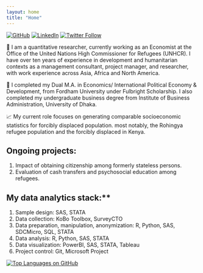 ```yaml
---
layout: home
title: "Home"
---
```

[![GitHub](https://img.shields.io/badge/GitHub-100000?style=flat&logo=github&logoColor=white)](https://github.com/masud90)
[![LinkedIn](https://img.shields.io/badge/LinkedIn-0077B5?style=flat&logo=linkedin&logoColor=white)](https://linkedin.com/in/Masud90)
[![Twitter Follow](https://img.shields.io/twitter/follow/masudtweets?style=social&logo=x)](https://twitter.com/masudtweets)

💼 I am a quantitative researcher, currently working as an Economist at the Office of the United Nations High Commissioner for Refugees (UNHCR). I have over ten years of experience in development and humanitarian contexts as a management consultant, project manager, and researcher, with work experience across Asia, Africa and North America.

📓 I completed my Dual M.A. in Economics/ International Political Economy & Development, from Fordham University under  Fulbright Scholarship. I also completed my undergraduate business degree from Institute of Business Administration, University of Dhaka.

📈 My current role focuses on generating comparable socioeconomic statistics for forcibly displaced population.  most notably, the Rohingya refugee population and the forcibly displaced in Kenya.

## Ongoing projects:
1. Impact of obtaining citizenship among formerly stateless persons.
2. Evaluation of cash transfers and psychosocial education among refugees.

## My data analytics stack:**

1. Sample design: SAS, STATA
2. Data collection: KoBo Toolbox, SurveyCTO
3. Data preparation, manipulation, anonymization: R, Python, SAS, SDCMicro, SQL, STATA
4. Data analysis: R, Python, SAS, STATA
5. Data visualization: PowerBI, SAS, STATA, Tableau
6. Project control: Git, Microsoft Project

[![Top Languages on GitHub](https://github-readme-stats-eight-lovat-13.vercel.app//api/top-langs/?username=masud90&langs_count=10&layout=compact)](https://github.com/masud90) 
